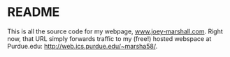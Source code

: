# README
This is all the source code for my webpage, www.joey-marshall.com. Right now, that URL simply forwards traffic to my (free!) hosted webspace at Purdue.edu: http://web.ics.purdue.edu/~marsha58/. 
